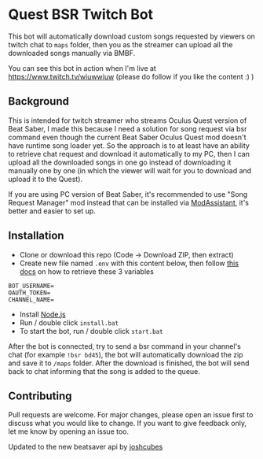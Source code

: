 # Quest BSR Twitch Bot
This bot will automatically download custom songs requested by viewers on twitch chat to `maps` folder, then you as the streamer can upload all the downloaded songs manually via BMBF.

You can see this bot in action when I'm live at https://www.twitch.tv/wiuwwiuw (please do follow if you like the content :) )

## Background
This is intended for twitch streamer who streams Oculus Quest version of Beat Saber, I made this because I need a solution for song request via bsr command even though the current Beat Saber Oculus Quest mod doesn't have runtime song loader yet. So the approach is to at least have an ability to retrieve chat request and download it automatically to my PC, then I can upload all the downloaded songs in one go instead of downloading it manually one by one (in which the viewer will wait for you to download and upload it to the Quest).

If you are using PC version of Beat Saber, it's recommended to use "Song Request Manager" mod instead that can be installed via [ModAssistant](https://github.com/Assistant/ModAssistant), it's better and easier to set up.

## Installation
- Clone or download this repo (Code -> Download ZIP, then extract)
- Create new file named `.env` with this content below, then follow [this docs](https://dev.twitch.tv/docs/irc) on how to retrieve these 3 variables
```env
BOT_USERNAME=
OAUTH_TOKEN=
CHANNEL_NAME=
```
- Install [Node.js](https://nodejs.org/en/download/)
- Run / double click `install.bat`
- To start the bot, run / double click `start.bat`

After the bot is connected, try to send a bsr command in your channel's chat (for example `!bsr bd45`), the bot will automatically download the zip and save it to `/maps` folder. After the download is finished, the bot will send back to chat informing that the song is added to the queue.

## Contributing
Pull requests are welcome. For major changes, please open an issue first to discuss what you would like to change. If you want to give feedback only, let me know by opening an issue too.

Updated to the new beatsaver api by [joshcubes](https://github.com/joshcubes)